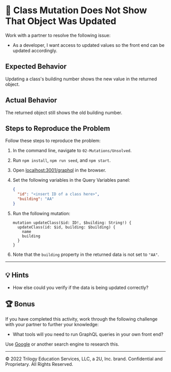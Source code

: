 # 🐛 Class Mutation Does Not Show That Object Was Updated

Work with a partner to resolve the following issue:

* As a developer, I want access to updated values so the front end can be updated accordingly.

## Expected Behavior

Updating a class's building number shows the new value in the returned object.

## Actual Behavior

The returned object still shows the old building number.

## Steps to Reproduce the Problem

Follow these steps to reproduce the problem:

1. In the command line, navigate to `02-Mutations/Unsolved`.

2. Run `npm install`, `npm run seed`, and `npm start`.

3. Open <localhost:3001/graphql> in the browser.

4. Set the following variables in the Query Variables panel:

    ```json
    {
      "id": "<insert ID of a class here>",
      "building": "AA"
    }
    ```

5. Run the following mutation:

    ```gql
    mutation updateClass($id: ID!, $building: String!) {
      updateClass(id: $id, building: $building) {
        name
        building
      }
    }
    ```

6. Note that the `building` property in the returned data is not set to `"AA"`.

---

## 💡 Hints

* How else could you verify if the data is being updated correctly?

## 🏆 Bonus

If you have completed this activity, work through the following challenge with your partner to further your knowledge:

* What tools will you need to run GraphQL queries in your own front end?

Use [Google](https://www.google.com) or another search engine to research this.

---
© 2022 Trilogy Education Services, LLC, a 2U, Inc. brand. Confidential and Proprietary. All Rights Reserved.
